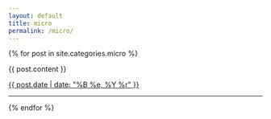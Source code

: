 ```yaml
---
layout: default
title: micro
permalink: /micro/
---
```


<div class="h-feed">
  {% for post in site.categories.micro %}
    <article class="h-entry">
      <p class="e-content">{{ post.content }}</p>
      <a class="u-url" href="{{ post.url }}">{{ post.date | date: "%B %e, %Y %r" }}</a>
    </article>
    <hr />
  {% endfor %}
</div>
